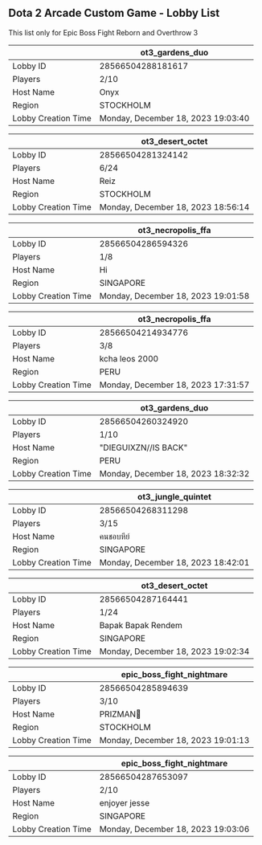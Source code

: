 ## Dota 2 Arcade Custom Game - Lobby List

This list only for Epic Boss Fight Reborn and Overthrow 3

|  | ot3_gardens_duo |
| ------ | ------ |
| Lobby ID | 28566504288181617 |
| Players | 2/10 |
| Host Name | Onyx |
| Region | STOCKHOLM |
| Lobby Creation Time | Monday, December 18, 2023 19:03:40 |


|  | ot3_desert_octet |
| ------ | ------ |
| Lobby ID | 28566504281324142 |
| Players | 6/24 |
| Host Name | Reiz |
| Region | STOCKHOLM |
| Lobby Creation Time | Monday, December 18, 2023 18:56:14 |


|  | ot3_necropolis_ffa |
| ------ | ------ |
| Lobby ID | 28566504286594326 |
| Players | 1/8 |
| Host Name | Hi |
| Region | SINGAPORE |
| Lobby Creation Time | Monday, December 18, 2023 19:01:58 |


|  | ot3_necropolis_ffa |
| ------ | ------ |
| Lobby ID | 28566504214934776 |
| Players | 3/8 |
| Host Name | kcha leos 2000 |
| Region | PERU |
| Lobby Creation Time | Monday, December 18, 2023 17:31:57 |


|  | ot3_gardens_duo |
| ------ | ------ |
| Lobby ID | 28566504260324920 |
| Players | 1/10 |
| Host Name | "DIEGUIXZN//IS BACK" |
| Region | PERU |
| Lobby Creation Time | Monday, December 18, 2023 18:32:32 |


|  | ot3_jungle_quintet |
| ------ | ------ |
| Lobby ID | 28566504268311298 |
| Players | 3/15 |
| Host Name | คนชอบหีย์ |
| Region | SINGAPORE |
| Lobby Creation Time | Monday, December 18, 2023 18:42:01 |


|  | ot3_desert_octet |
| ------ | ------ |
| Lobby ID | 28566504287164441 |
| Players | 1/24 |
| Host Name | Bapak Bapak Rendem |
| Region | SINGAPORE |
| Lobby Creation Time | Monday, December 18, 2023 19:02:34 |


|  | epic_boss_fight_nightmare |
| ------ | ------ |
| Lobby ID | 28566504285894639 |
| Players | 3/10 |
| Host Name | PRIZMAN📿 |
| Region | STOCKHOLM |
| Lobby Creation Time | Monday, December 18, 2023 19:01:13 |


|  | epic_boss_fight_nightmare |
| ------ | ------ |
| Lobby ID | 28566504287653097 |
| Players | 2/10 |
| Host Name | enjoyer jesse |
| Region | SINGAPORE |
| Lobby Creation Time | Monday, December 18, 2023 19:03:06 |


